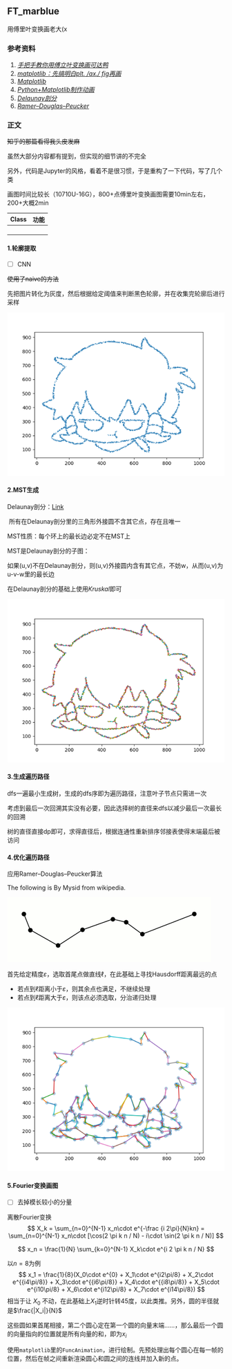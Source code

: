 ## FT_marblue

用傅里叶变换画老大(x



### 参考资料

1. [_手把手教你用傅立叶变换画可达鸭_](https://zhuanlan.zhihu.com/p/72632360)
2. [_matplotlib：先搞明白plt. /ax./ fig再画_](https://zhuanlan.zhihu.com/p/93423829)
3. [_Matplotlib_](https://www.matplotlib.org.cn/)
4. [_Python+Matplotlib制作动画_](https://www.cnblogs.com/endlesscoding/p/10308111.html)
5. [_Delaunay剖分_](http://www.geom.uiuc.edu/~samuelp/del_project.html)
6. [_Ramer–Douglas–Peucker_](https://en.wikipedia.org/wiki/Ramer%E2%80%93Douglas%E2%80%93Peucker_algorithm)



### 正文

~~知乎的那篇看得我头皮发麻~~

虽然大部分内容都有提到，但实现的细节讲的不完全

另外，代码是Jupyter的风格，看着不是很习惯，于是重构了一下代码，写了几个类

画图时间比较长（10710U-16G），800+点傅里叶变换画图需要10min左右，200+大概2min

| Class | 功能 |
| ----- | ---- |
|       |      |
|       |      |
|       |      |
|       |      |



#### 1.轮廓提取

- [ ] CNN

~~使用了naive的方法~~

先把图片转化为灰度，然后根据给定阈值来判断黑色轮廓，并在收集完轮廓后进行采样

![](stage1.png)



#### 2.MST生成

Delaunay剖分：[Link](http://www.geom.uiuc.edu/~samuelp/del_project.html)

​	所有在Delaunay剖分里的三角形外接圆不含其它点，存在且唯一

MST性质：每个环上的最长边必定不在MST上

MST是Delaunay剖分的子图：

​	如果(u,v)不在Delaunay剖分，则(u,v)外接圆内含有其它点，不妨w，从而(u,v)为u-v-w里的最长边

在Delaunay剖分的基础上使用$Kruskal$即可

![](stage2.png)



#### 3.生成遍历路径

dfs一遍最小生成树，生成的dfs序即为遍历路径，注意叶子节点只需进一次

考虑到最后一次回溯其实没有必要，因此选择树的直径来dfs以减少最后一次最长的回溯

树的直径直接dp即可，求得直径后，根据连通性重新排序邻接表使得末端最后被访问



#### 4.优化遍历路径

应用Ramer–Douglas–Peucker算法

The following is By Mysid from wikipedia.

![](Douglas-Peucker_animated.gif)

首先给定精度$\varepsilon$，选取首尾点做直线$\ell$，在此基础上寻找Hausdorff距离最远的点

- 若点到$\ell$距离小于$\varepsilon$，则其余点也满足，不继续处理
- 若点到$\ell$距离大于$\varepsilon$，则该点必须选取，分治递归处理

![](stage4.png)



#### 5.Fourier变换画图

- [ ] 去掉模长较小的分量

离散Fourier变换
$$
X_k = \sum_{n=0}^{N-1} x_n\cdot e^{-\frac {i 2\pi}{N}kn} = \sum_{n=0}^{N-1} x_n\cdot [\cos(2 \pi k n / N) - i\cdot \sin(2 \pi k n / N)]
$$

$$
x_n = \frac{1}{N} \sum_{k=0}^{N-1} X_k\cdot e^{i 2 \pi k n / N}
$$

以$n=8$为例
$$
x_1 = \frac{1}{8}(X_0\cdot e^{0} + X_1\cdot e^{i2\pi/8} + X_2\cdot e^{{i4\pi/8}} + X_3\cdot e^{{i6\pi/8}} + X_4\cdot e^{{i8\pi/8}} + X_5\cdot e^{i10\pi/8} + X_6\cdot e^{i12\pi/8} + X_7\cdot e^{i14\pi/8})
$$
相当于让 $X_0$ 不动，在此基础上$X_1$逆时针转45度，以此类推。另外，圆的半径就是$\frac{|X_i|}{N}$

这些圆如果首尾相接，第二个圆心定在第一个圆的向量末端……，那么最后一个圆的向量指向的位置就是所有向量的和，即为$x_i$

使用`matplotlib`里的`FuncAnimation`，进行绘制。先预处理出每个圆心在每一帧的位置，然后在帧之间重新渲染圆心和圆之间的连线并加入新的点。

